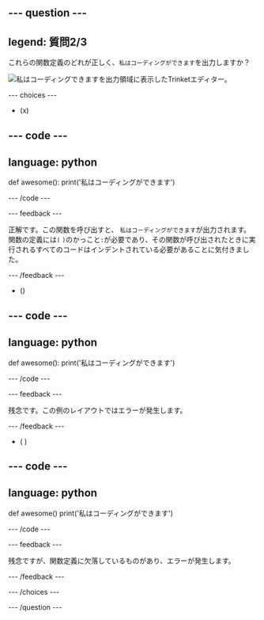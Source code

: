 
--- question ---
---
legend: 質問2/3
---

これらの関数定義のどれが正しく、`私はコーディングができます`を出力しますか？

![<code>私はコーディングできます</code>を出力領域に表示したTrinketエディター。](images/quiz2.png)

--- choices ---

- (x)

--- code ---
---
language: python
---

def awesome(): 
  print('私はコーディングができます')

--- /code ---

 --- feedback ---

正解です。この関数を呼び出すと、 `私はコーディングができます`が出力されます。 関数の定義には`(` `)`のかっこと`:`が必要であり、その関数が呼び出されたときに実行されるすべてのコードはインデントされている必要があることに気付きました。

 --- /feedback ---

- ()

--- code ---
---
language: python
---

def awesome(): 
print('私はコーディングができます')

--- /code ---

 --- feedback ---

 残念です。この例のレイアウトではエラーが発生します。

 --- /feedback ---

- ( )

--- code ---
---
language: python
---

def awesome() 
  print('私はコーディングができます')

--- /code ---

 --- feedback ---

残念ですが、関数定義に欠落しているものがあり、エラーが発生します。

 --- /feedback ---

--- /choices ---

--- /question ---

